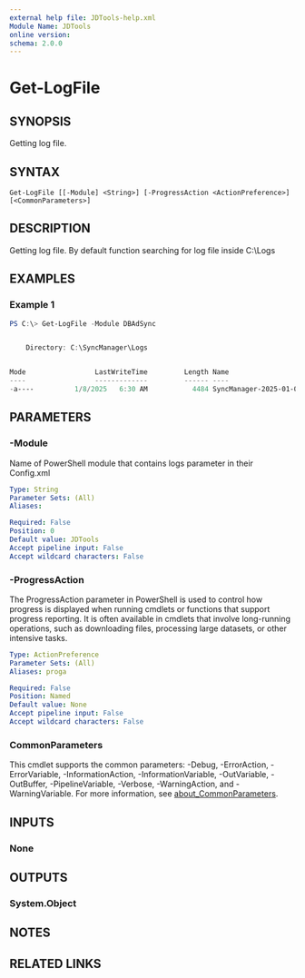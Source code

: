 ```yaml
---
external help file: JDTools-help.xml
Module Name: JDTools
online version:
schema: 2.0.0
---
```


# Get-LogFile

## SYNOPSIS
Getting log file.

## SYNTAX

```
Get-LogFile [[-Module] <String>] [-ProgressAction <ActionPreference>] [<CommonParameters>]
```

## DESCRIPTION
Getting log file.
By default function searching for log file inside C:\Logs

## EXAMPLES

### Example 1
```powershell
PS C:\> Get-LogFile -Module DBAdSync


    Directory: C:\SyncManager\Logs


Mode                 LastWriteTime         Length Name
----                 -------------         ------ ----
-a----          1/8/2025   6:30 AM           4484 SyncManager-2025-01-08.log
```

## PARAMETERS

### -Module
Name of PowerShell module that contains logs parameter in their Config.xml

```yaml
Type: String
Parameter Sets: (All)
Aliases:

Required: False
Position: 0
Default value: JDTools
Accept pipeline input: False
Accept wildcard characters: False
```

### -ProgressAction
The ProgressAction parameter in PowerShell is used to control how progress is displayed when running cmdlets or functions that support progress reporting. It is often available in cmdlets that involve long-running operations, such as downloading files, processing large datasets, or other intensive tasks.

```yaml
Type: ActionPreference
Parameter Sets: (All)
Aliases: proga

Required: False
Position: Named
Default value: None
Accept pipeline input: False
Accept wildcard characters: False
```

### CommonParameters
This cmdlet supports the common parameters: -Debug, -ErrorAction, -ErrorVariable, -InformationAction, -InformationVariable, -OutVariable, -OutBuffer, -PipelineVariable, -Verbose, -WarningAction, and -WarningVariable. For more information, see [about_CommonParameters](http://go.microsoft.com/fwlink/?LinkID=113216).

## INPUTS

### None

## OUTPUTS

### System.Object
## NOTES

## RELATED LINKS
